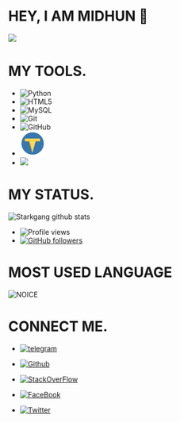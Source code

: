 # HEY, I AM MIDHUN 👋
<img align='centre' src='https://media.tenor.com/images/846b7789b5c28a0b9fa2f66977c16fea/tenor.gif' width='500"'>

# MY TOOLS.

- ![Python](https://img.shields.io/badge/-Python-black?logo=Python&style=social)&nbsp;&nbsp;
- ![HTML5](https://img.shields.io/badge/-HTML5-black?logo=html5&style=social)&nbsp;&nbsp;
- ![MySQL](https://img.shields.io/badge/-MySQL-black?logo=mysql&style=social)&nbsp;&nbsp;
- ![Git](https://img.shields.io/badge/-Git-black?logo=git&style=social)&nbsp;&nbsp;
- ![GitHub](https://img.shields.io/badge/-GitHub-black?logo=github&style=social)&nbsp;&nbsp;
- <img align='centre' src='https://github.com/LonamiWebs/Telethon/blob/master/logo.svg' width='50"'>
- <img align='centre' src='https://i.imgur.com/BOgY9ai.png' width='50"'>

# MY STATUS.

![Starkgang github stats](https://github-readme-stats.vercel.app/api?username=starkgang&show_icons=true&theme=midnight-purple)
- ![Profile views](https://gpvc.arturio.dev/Starkgang)
- [![GitHub followers](https://img.shields.io/github/followers/starkgang.svg?style=social&label=Follow&maxAge=2592000)](https://github.com/Starkgang?tab=followers)
# MOST USED LANGUAGE

![NOICE](https://github-readme-stats.vercel.app/api/top-langs/?username=Starkgang&theme=blue-green)

# CONNECT ME.

* [![telegram](https://aleen42.github.io/badges/src/telegram.svg)](https://t.me/serenassistantbot)

* [![Github](https://aleen42.github.io/badges/src/github.svg)](https://github.com/StarkGang)

* [![StackOverFlow](https://aleen42.github.io/badges/src/stackoverflow.svg)](https://stackoverflow.com/users/14344037/starkgang)

* [![FaceBook](https://aleen42.github.io/badges/src/facebook.svg)](https://www.facebook.com/StarkgangInc)

* [![Twitter](https://aleen42.github.io/badges/src/twitter.svg)](https://twitter.com/StarkgangInc/)
